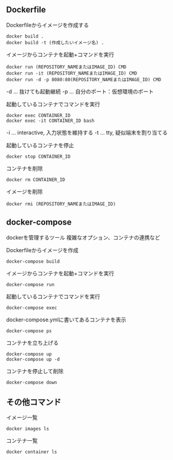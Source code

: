 ## Dockerfile

Dockerfileからイメージを作成する
```shell
docker build .
docker build -t (作成したいイメージ名) .
```

イメージからコンテナを起動+コマンドを実行
```shell
docker run (REPOSITORY_NAMEまたはIMAGE_ID) CMD
docker run -it (REPOSITORY_NAMEまたはIMAGE_ID) CMD
docker run -d -p 8080:80(REPOSITORY_NAMEまたはIMAGE_ID) CMD
```
-d ... 抜けても起動継続
-p ... 自分のポート：仮想環境のポート

起動しているコンテナでコマンドを実行
```shell
docker exec CONTAINER_ID
docker exec -it CONTAINER_ID bash
```
-i ... interactive, 入力状態を維持する
-t ... tty, 疑似端末を割り当てる

起動しているコンテナを停止
```shell
docker stop CONTAINER_ID
```

コンテナを削除
```shell
docker rm CONTAINER_ID
```

イメージを削除
```shell
docker rmi (REPOSITORY_NAMEまたはIMAGE_ID)
```

## docker-compose
dockerを管理するツール
複雑なオプション、コンテナの連携など

Dockerfileからイメージを作成
```shell
docker-compose build
```

イメージからコンテナを起動+コマンドを実行
```shell
docker-compose run
```

起動しているコンテナでコマンドを実行
```shell
docker-compose exec
```

docker-compose.ymlに書いてあるコンテナを表示
```shell
docker-compose ps
```

コンテナを立ち上げる
```shell
docker-compose up
docker-compose up -d
```

コンテナを停止して削除
```shell
docker-compose down
```

## その他コマンド
イメージ一覧
```shell
docker images ls 
```

コンテナ一覧
```shell
docker container ls 
```